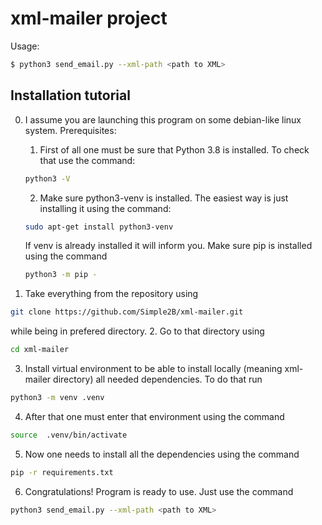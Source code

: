 # xml-mailer project

Usage:
```bash
$ python3 send_email.py --xml-path <path to XML>
```
## Installation tutorial
0. I assume you are launching this program on some debian-like linux system. Prerequisites:
    1. First of all one must be sure that Python 3.8 is installed. To check that use the command:
    ```bash
    python3 -V
    ```
    2. Make sure python3-venv is installed. The easiest way is just installing it using the command:
    ```bash
    sudo apt-get install python3-venv
    ```
    If venv is already installed it will inform you.
    Make sure pip is installed using the command
    ```bash
    python3 -m pip -
    ```

1. Take everything from the repository using
```bash
git clone https://github.com/Simple2B/xml-mailer.git
```
while being in prefered directory.
2. Go to that directory using
```bash
cd xml-mailer
```
3. Install virtual environment to be able to install locally (meaning xml-mailer directory) all needed dependencies. To do that run
```bash
python3 -m venv .venv
```
4. After that one must enter that environment using the command
```bash
source  .venv/bin/activate
```
5. Now one needs to install all the dependencies using the command
```bash
pip -r requirements.txt
```
6. Congratulations! Program is ready to use. Just use the command
```bash
python3 send_email.py --xml-path <path to XML>
```
